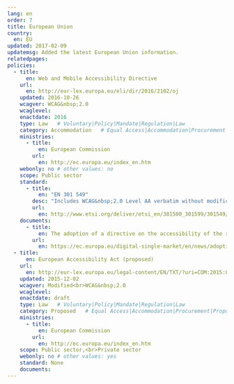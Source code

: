```yaml
---
lang: en
order: 7
title: European Union
country:
  en: EU
updated: 2017-02-09
updatemsg: Added the latest European Union information.
relatedpages:
policies:
  - title:
      en: Web and Mobile Accessibility Directive
    url:
      en: http://eur-lex.europa.eu/eli/dir/2016/2102/oj
    updated: 2016-10-26
    wcagver: WCAG&nbsp;2.0
    wcaglevel:
    enactdate: 2016
    type: Law   # Voluntary|Policy|Mandate|Regulation|Law
    category: Accommodation   # Equal Access|Accommodation|Procurement|Proposed
    ministries:
      - title:
          en: European Commission
        url:
          en: http://ec.europa.eu/index_en.htm
    webonly: no # other values: no
    scope: Public sector
    standard:
      - title:
          en: "EN 301 549"
        desc: "Includes WCAG&nbsp;2.0 Level AA verbatim without modifications for Web content, and WCAG&nbsp;2.0 Level AA as interpreted by WCAG2ICT for non-Web documentation and software."
        url:
          en: http://www.etsi.org/deliver/etsi_en/301500_301599/301549/01.01.01_60/en_301549v010101p.pdf
    documents:
      - title:
          en: The adoption of a directive on the accessibility of the sector bodies’ websites and mobile apps
        url:
          en: https://ec.europa.eu/digital-single-market/en/news/adoption-directive-accessibility-sector-bodies-websites-and-mobile-apps
  - title:
      en: European Accessibility Act (proposed)
    url:
      en: http://eur-lex.europa.eu/legal-content/EN/TXT/?uri=COM:2015:0615:FIN
    updated: 2015-12-02
    wcagver: Modified<br>WCAG&nbsp;2.0
    wcaglevel:
    enactdate: draft
    type: Law   # Voluntary|Policy|Mandate|Regulation|Law
    category: Proposed   # Equal Access|Accommodation|Procurement|Proposed
    ministries:
      - title:
          en: European Commission
        url:
          en: http://ec.europa.eu/index_en.htm
    scope: Public sector,<br>Private sector
    webonly: no # other values: yes
    standard: None
    documents:
---
```

